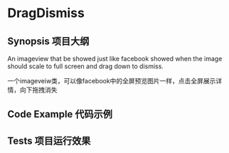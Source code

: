 # DragDismiss

## Synopsis 项目大纲

An imageview that be showed just like facebook showed when the image should scale to full screen and drag down to dismiss. 

一个imageveiw类，可以像facebook中的全屏预览图片一样，点击全屏展示详情，向下拖拽消失

## Code Example 代码示例



## Tests 项目运行效果